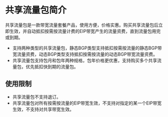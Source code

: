# 共享流量包简介<a name="traffic_0002"></a>

共享流量包是一款带宽流量套餐产品，使用方便，价格实惠。购买共享流量包后立即生效，并自动抵扣按需按流量计费的EIP带宽产生的流量资费，直到流量包用完或到期。

-   支持两种类型的共享流量包，静态BGP类型支持抵扣按需按流量的静态BGP带宽流量资费，动态BGP类型支持抵扣按需按流量的动态BGP带宽流量资费。
-   共享流量包支持包月和包年两种规格，包年价格更优惠，支持购买多个共享流量包，优先抵扣快到期的流量包。

## 使用限制<a name="zh-cn_topic_0133477964_section11882112016351"></a>

-   共享流量包不支持退订。
-   共享流量包对所有按需按流量的EIP带宽生效，不支持对指定的某一个EIP带宽生效，不支持对共享带宽生效。

